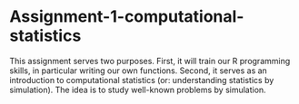 # Assignment-1-computational-statistics
This assignment serves two purposes. First, it will train our R programming skills, in particular writing our own functions. Second, it serves as an introduction to computational statistics (or: understanding statistics by simulation). The idea is to study well-known problems by simulation.
